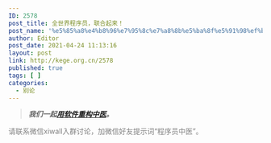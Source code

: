 ```yaml
---
ID: 2578
post_title: 全世界程序员，联合起来！
post_name: '%e5%85%a8%e4%b8%96%e7%95%8c%e7%a8%8b%e5%ba%8f%e5%91%98%ef%bc%8c%e8%81%94%e5%90%88%e8%b5%b7%e6%9d%a5%ef%bc%81'
author: Editor
post_date: 2021-04-24 11:13:16
layout: post
link: http://kege.org.cn/2578
published: true
tags: [ ]
categories:
  - 别论
---
```

<blockquote><em><strong>我们一起<a href="https://www.kege.org/">用软件重构中医</a>。</strong></em></blockquote>
<span style="color: #808080;">请联系微信xiwall入群讨论，加微信好友提示词“程序员中医”。</span>